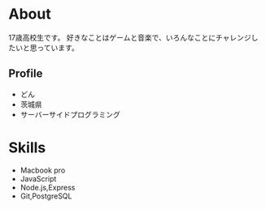 # About
17歳高校生です。
好きなことはゲームと音楽で、いろんなことにチャレンジしたいと思っています。

## Profile
- どん
- 茨城県
- サーバーサイドプログラミング

# Skills
- Macbook pro
- JavaScript
- Node.js,Express
- Git,PostgreSQL
